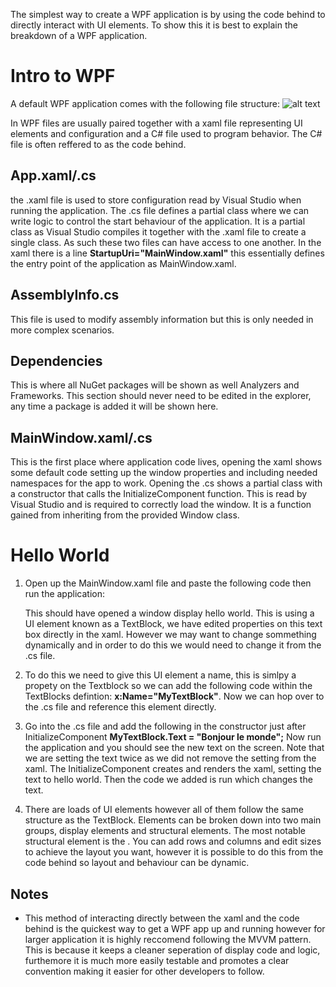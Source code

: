 The simplest way to create a WPF application is by using the code behind to directly interact with UI elements. To show this it is best to explain the breakdown of a WPF application.

# Intro to WPF

A default WPF application comes with the following file structure:
![alt text](Guide/SolutionExplorer.png)

In WPF files are usually paired together with a xaml file representing UI elements and configuration and a C# file used to program behavior. The C# file is often reffered to as the code behind.

## App.xaml/.cs

the .xaml file is used to store configuration read by Visual Studio when running the application. The .cs file defines a partial class where we can write logic to control the start behaviour of the application. It is a partial class as Visual Studio compiles it together with the .xaml file to create a single class. As such these two files can have access to one another. In the xaml there is a line **StartupUri="MainWindow.xaml"** this essentially defines the entry point of the application as MainWindow.xaml.

## AssemblyInfo.cs

This file is used to modify assembly information but this is only needed in more complex scenarios.

## Dependencies

This is where all NuGet packages will be shown as well Analyzers and Frameworks. This section should never need to be edited in the explorer, any time a package is added it will be shown here.

## MainWindow.xaml/.cs

This is the first place where application code lives, opening the xaml shows some default code setting up the window properties and including needed namespaces for the app to work. Opening the .cs shows a partial class with a constructor that calls the InitializeComponent function. This is read by Visual Studio and is required to correctly load the window. It is a function gained from inheriting from the provided Window class.

# Hello World

1. Open up the MainWindow.xaml file and paste the following code then run the application:
   <Grid>
   <TextBlock Text="Hello World" FontSize="50" HorizontalAlignment="Center"  VerticalAlignment="Center"/>
   </Grid>

   This should have opened a window display hello world. This is using a UI element known as a TextBlock, we have edited properties on this text box directly in the xaml. However we may want to change sommething dynamically and in order to do this we would need to change it from the .cs file.

2. To do this we need to give this UI element a name, this is simlpy a propety on the Textblock so we can add the following code within the TextBlocks defintion: **x:Name="MyTextBlock"**. Now we can hop over to the .cs file and reference this element directly.
3. Go into the .cs file and add the following in the constructor just after InitializeComponent **MyTextBlock.Text = "Bonjour le monde";** Now run the application and you should see the new text on the screen.
   Note that we are setting the text twice as we did not remove the setting from the xaml. The InitializeComponent creates and renders the xaml, setting the text to hello world. Then the code we added is run which changes the text.
4. There are loads of UI elements however all of them follow the same structure as the TextBlock. Elements can be broken down into two main groups, display elements and structural elements. The most notable structural element is the <Grid>. You can add rows and columns and edit sizes to achieve the layout you want, however it is possible to do this from the code behind so layout and behaviour can be dynamic.

## Notes

- This method of interacting directly between the xaml and the code behind is the quickest way to get a WPF app up and running however for larger application it is highly reccomend following the MVVM pattern. This is because it keeps a cleaner seperation of display code and logic, furthemore it is much more easily testable and promotes a clear convention making it easier for other developers to follow.
